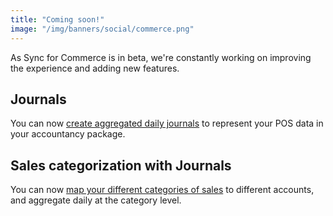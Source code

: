 ```yaml
---
title: "Coming soon!"
image: "/img/banners/social/commerce.png"
---
```


As Sync for Commerce is in beta, we're constantly working on improving the experience and adding new features.

## Journals

You can now [create aggregated daily journals](/commerce/learn/sfc-journal-entry-mapping) to represent your POS data in your accountancy package.

## Sales categorization with Journals

You can now [map your different categories of sales](/commerce/learn/sfc-sales-product-categories) to different accounts, and aggregate daily at the category level.
